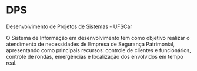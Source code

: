 # DPS
Desenvolvimento de Projetos de Sistemas - UFSCar

O Sistema de Informação em desenvolvimento tem como objetivo realizar o atendimento de necessidades de Empresa de Segurança Patrimonial, apresentando como principais recursos: controle de clientes e funcionários, controle de rondas, emergências e localização dos envolvidos em tempo real.
